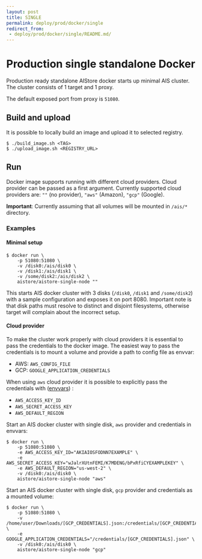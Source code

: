 ```yaml
---
layout: post
title: SINGLE
permalink: deploy/prod/docker/single
redirect_from:
 - deploy/prod/docker/single/README.md/
---
```


# Production single standalone Docker

Production ready standalone AIStore docker starts up minimal AIS cluster.
The cluster consists of 1 target and 1 proxy.

The default exposed port from proxy is `51080`.

## Build and upload

It is possible to locally build an image and upload it to selected registry.

```console
$ ./build_image.sh <TAG>
$ ./upload_image.sh <REGISTRY_URL>
```

## Run

Docker image supports running with different cloud providers.
Cloud provider can be passed as a first argument.
Currently supported cloud providers are: `""` (no provider), `"aws"` (Amazon), `"gcp"` (Google).

**Important**: Currently assuming that all volumes will be mounted in `/ais/*` directory.

### Examples

#### Minimal setup

```console
$ docker run \
    -p 51080:51080 \
    -v /disk0:/ais/disk0 \
    -v /disk1:/ais/disk1 \
    -v /some/disk2:/ais/disk2 \
    aistore/aistore-single-node ""
```

This starts AIS docker cluster with 3 disks (`/disk0`, `/disk1` and `/some/disk2`) with a sample configuration and exposes it on port 8080.
Important note is that disk paths must resolve to distinct and disjoint filesystems, otherwise target will complain about the incorrect setup.

#### Cloud provider

To make the cluster work properly with cloud providers it is essential to pass the credentials to the docker image.
The easiest way to pass the credentials is to mount a volume and provide a path to config file as envvar:
 - AWS: `AWS_CONFIG_FILE`
 - GCP: `GOOGLE_APPLICATION_CREDENTIALS`

When using `aws` cloud provider it is possible to explicitly pass the credentials with ([envvars](https://docs.aws.amazon.com/cli/latest/userguide/cli-configure-envvars.html)) :
 - `AWS_ACCESS_KEY_ID`
 - `AWS_SECRET_ACCESS_KEY`
 - `AWS_DEFAULT_REGION`


Start an AIS docker cluster with single disk, `aws` provider and credentials in envvars:

```console
$ docker run \
    -p 51080:51080 \
    -e AWS_ACCESS_KEY_ID="AKIAIOSFODNN7EXAMPLE" \
    -e AWS_SECRET_ACCESS_KEY="wJalrXUtnFEMI/K7MDENG/bPxRfiCYEXAMPLEKEY" \
    -e AWS_DEFAULT_REGION="us-west-2" \
    -v /disk0:/ais/disk0 \
    aistore/aistore-single-node "aws"
```


Start an AIS docker cluster with single disk, `gcp` provider and credentials as a mounted volume:

```console
$ docker run \
    -p 51080:51080 \
    -v /home/user/Downloads/[GCP_CREDENTIALS].json:/credentials/[GCP_CREDENTIALS].json \
    -e GOOGLE_APPLICATION_CREDENTIALS="/credentials/[GCP_CREDENTIALS].json" \
    -v /disk0:/ais/disk0 \
    aistore/aistore-single-node "gcp"
```
